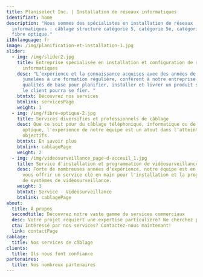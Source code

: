 ```yaml
---
title: Planiselect Inc. | Installation de réseaux informatiques
identifiant: home
description: "Nous sommes des spécialistes en installation de réseaux
  informatiques : câblage structuré catégorie 5, catégorie 5e, catégorie 6 et
  fibre optique."
i18nlanguage: fr
image: /img/planification-et-installation-1.jpg
slider:
  - img: /img/slider2.jpg
    title: Entreprise spécialisée en installation et configuration de réseaux
      informatiques
    desc: "L’expérience et la connaissance acquises avec des années de travail,
      jumelées à une formation régulière, confèrent à notre entreprise les
      qualités de base pour planifier, installer et livrer un produit sur lequel
      le client pourra se fier. "
    btntxt: Découvrez nos services
    btnlink: servicesPage
    weight: 1
  - img: /img/fibre-optique-2.jpg
    title: Services diversifiés et professionnels de câblage
    desc: Que ce soit pour du câblage téléphonique, informatique ou de fibre
      optique, l'expérience de notre équipe est un atout dans l'atteinte de vos
      objectifs.
    btntxt: En savoir plus
    btnlink: cablagePage
    weight: 2
  - img: /img/videosurveillance_page-d-acceuil_1.jpg
    title: Service d'installation et programmation de vidéosurveillance
    desc: Forte de nombreuses années d’expérience, notre équipe est en mesure de
      vous offrir un service clé en main pour l'installation et la programmation
      de systèmes de vidéosurveillance.
    weight: 3
    btntxt: Service - Vidéosurveillance
    btnlink: cablagePage
about:
  title: À propos
  secondtitle: Découvrez notre vaste gamme de services commerciaux
  desc: Votre projet requiert une expertise particulière? Ne cherchez plus!
  cta: Intéressé par nos services? Contactez-nous maintenant!
  link: contactPage
cablage:
  title: Nos services de câblage
clients:
  title: Ils nous font confiance
partenaires:
  title: Nos nombreux partenaires
---
```

